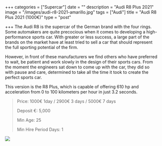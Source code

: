+++
categories = ["Supercar"]
date = ""
description = "Audi R8 Plus 2021"
image = "/images/audi-r8-2021-amarillo.jpg"
tags = ["Audi"]
title = "Audi R8 Plus 2021 (1000€)"
type = "post"

+++
The Audi R8 is the supercar of the German brand with the four rings. Some automakers are quite precocious when it comes to developing a high-performance sports car. With greater or less success, a large part of the brands on the market have at least tried to sell a car that should represent the full sporting potential of the firm.

However, in front of these manufacturers we find others who have preferred to wait, be patient and work slowly in the design of their sports cars. From the moment the engineers sat down to come up with the car, they did so with pause and care, determined to take all the time it took to create the perfect sports car.

This version is the R8 Plus, which is capable of offering 610 hp and acceleration from 0 to 100 kilometers per hour in just 3.2 seconds.

> Price: 1000€ 1day / 2900€ 3 days / 5000€ 7 days
>
> Deposit €: 5,000
>
> Min Age: 25
>
> Min Hire Period Days: 1

[![](/images/boton.png)](https://supercarmarbella.com/contact/ "Book")